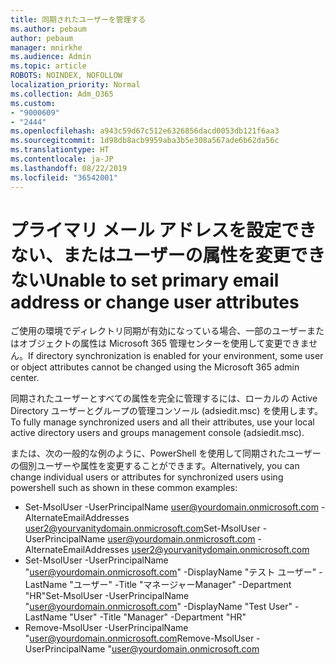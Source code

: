 ```yaml
---
title: 同期されたユーザーを管理する
ms.author: pebaum
author: pebaum
manager: mnirkhe
ms.audience: Admin
ms.topic: article
ROBOTS: NOINDEX, NOFOLLOW
localization_priority: Normal
ms.collection: Adm_O365
ms.custom:
- "9000609"
- "2444"
ms.openlocfilehash: a943c59d67c512e6326856dacd0053db121f6aa3
ms.sourcegitcommit: 1d98db8acb9959aba3b5e308a567ade6b62da56c
ms.translationtype: HT
ms.contentlocale: ja-JP
ms.lasthandoff: 08/22/2019
ms.locfileid: "36542001"
---
```

# <a name="unable-to-set-primary-email-address-or-change-user-attributes"></a><span data-ttu-id="ef080-102">プライマリ メール アドレスを設定できない、またはユーザーの属性を変更できない</span><span class="sxs-lookup"><span data-stu-id="ef080-102">Unable to set primary email address or change user attributes</span></span>

<span data-ttu-id="ef080-103">ご使用の環境でディレクトリ同期が有効になっている場合、一部のユーザーまたはオブジェクトの属性は Microsoft 365 管理センターを使用して変更できません。</span><span class="sxs-lookup"><span data-stu-id="ef080-103">If directory synchronization is enabled for your environment, some user or object attributes cannot be changed using the Microsoft 365 admin center.</span></span>

<span data-ttu-id="ef080-104">同期されたユーザーとすべての属性を完全に管理するには、ローカルの Active Directory ユーザーとグループの管理コンソール (adsiedit.msc) を使用します。</span><span class="sxs-lookup"><span data-stu-id="ef080-104">To fully manage synchronized users and all their attributes, use your local active directory users and groups management console (adsiedit.msc).</span></span>  

<span data-ttu-id="ef080-105">または、次の一般的な例のように、PowerShell を使用して同期されたユーザーの個別ユーザーや属性を変更することができます。</span><span class="sxs-lookup"><span data-stu-id="ef080-105">Alternatively, you can change individual users or attributes for synchronized users using powershell such as shown in these common examples:</span></span> 
- <span data-ttu-id="ef080-106">Set-MsolUser -UserPrincipalName user@yourdomain.onmicrosoft.com -AlternateEmailAddresses user2@yourvanitydomain.onmicrosoft.com</span><span class="sxs-lookup"><span data-stu-id="ef080-106">Set-MsolUser -UserPrincipalName user@yourdomain.onmicrosoft.com -AlternateEmailAddresses user2@yourvanitydomain.onmicrosoft.com</span></span>
- <span data-ttu-id="ef080-107">Set-MsolUser -UserPrincipalName "user@yourdomain.onmicrosoft.com" -DisplayName "テスト ユーザー" -LastName "ユーザー" -Title "マネージャーManager" -Department "HR"</span><span class="sxs-lookup"><span data-stu-id="ef080-107">Set-MsolUser -UserPrincipalName "user@yourdomain.onmicrosoft.com" -DisplayName "Test User" -LastName "User" -Title "Manager" -Department "HR"</span></span>
- <span data-ttu-id="ef080-108">Remove-MsolUser -UserPrincipalName "user@yourdomain.onmicrosoft.com</span><span class="sxs-lookup"><span data-stu-id="ef080-108">Remove-MsolUser -UserPrincipalName "user@yourdomain.onmicrosoft.com</span></span>
